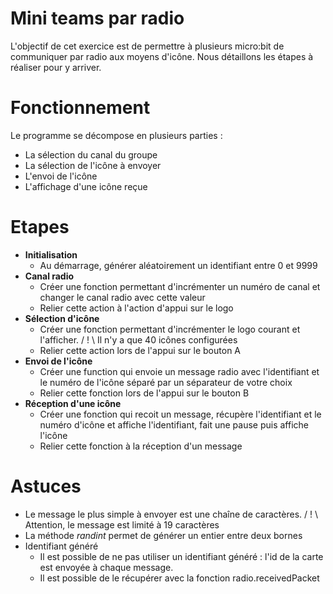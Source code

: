# Mini teams par radio

L'objectif de cet exercice est de permettre à plusieurs micro:bit de communiquer par radio aux moyens d'icône.
Nous détaillons les étapes à réaliser pour y arriver.

# Fonctionnement

Le programme se décompose en plusieurs parties : 
* La sélection du canal du groupe
* La sélection de l'icône à envoyer 
* L'envoi de l'icône
* L'affichage d'une icône reçue

# Etapes

* **Initialisation**
    * Au démarrage, générer aléatoirement un identifiant entre 0 et 9999
* **Canal radio**
    * Créer une fonction permettant d'incrémenter un numéro de canal et changer le canal radio avec cette valeur
    * Relier cette action à l'action d'appui sur le logo
* **Sélection d'icône**
    * Créer une fonction permettant d'incrémenter le logo courant et l'afficher.
        / ! \ Il n'y a que 40 icônes configurées
    * Relier cette action lors de l'appui sur le bouton A 
* **Envoi de l'icône**
    * Créer une function qui envoie un message radio avec l'identifiant et le numéro de l'icône séparé par un séparateur de votre choix
    * Relier cette fonction lors de l'appui sur le bouton B
* **Réception d'une icône**
    * Créer une fonction qui recoit un message, récupère l'identifiant et le numéro d'icône et affiche l'identifiant, fait une pause puis affiche l'icône
    * Relier cette fonction à la réception d'un message

# Astuces
* Le message le plus simple à envoyer est une chaîne de caractères. 
    / ! \ Attention, le message est limité à 19 caractères
* La méthode _randint_ permet de générer un entier entre deux bornes
* Identifiant généré
    * Il est possible de ne pas utiliser un identifiant généré : l'id de la carte est envoyée à chaque message.
    * Il est possible de le récupérer avec la fonction radio.receivedPacket


